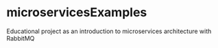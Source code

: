 ﻿# microservicesExamples

Educational project as an introduction to microservices architecture with RabbitMQ
